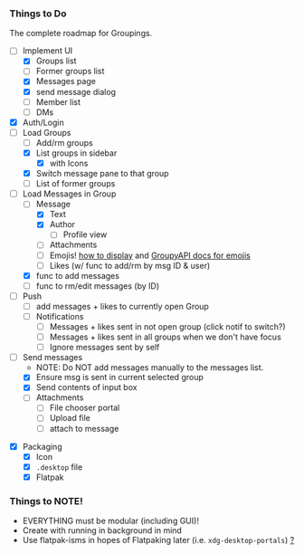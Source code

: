 ### Things to Do

The complete roadmap for Groupings.

- [ ] Implement UI
    - [x] Groups list
    - [ ] Former groups list
    - [x] Messages page
    - [x] send message dialog
    - [ ] Member list
    - [ ] DMs
- [x] Auth/Login
- [ ] Load Groups
    - [ ] Add/rm groups
    - [x] List groups in sidebar
        - [x] with Icons
    - [x] Switch message pane to that group
    - [ ] List of former groups
- [ ] Load Messages in Group
    - [ ] Message
        - [x] Text
        - [x] Author
            - [ ] Profile view
        - [ ] Attachments
        - [ ] Emojis! [how to display](https://github.com/GeopJr/Tuba/issues/622#issuecomment-1781663957) and [GroupyAPI docs for emojis](https://groupy.readthedocs.io/en/latest/pages/api.html?highlight=emoji#groupy.api.attachments.Emoji)
        - [ ] Likes (w/ func to add/rm by msg ID & user)
    - [x] func to add messages
    - [ ] func to rm/edit messages (by ID)
- [ ] Push
    - [ ] add messages + likes to currently open Group
    - [ ] Notifications
        - [ ] Messages + likes sent in not open group (click notif to switch?)
        - [ ] Messages + likes sent in all groups when we don't have focus
        - [ ] Ignore messages sent by self
- [ ] Send messages
    - NOTE: Do NOT add messages manually to the messages list.
    - [x] Ensure msg is sent in current selected group
    - [x] Send contents of input box
    - [ ] Attachments
        - [ ] File chooser portal
        - [ ] Upload file
        - [ ] attach to message
<!--- Just use unicode emojis.   - [ ] Sending Emojis? --->

- [x] Packaging
    - [x] Icon
    - [x] `.desktop` file
    - [x] Flatpak

### Things to NOTE!

- EVERYTHING must be modular (including GUI)!
- Create with running in background in mind
- Use flatpak-isms in hopes of Flatpaking later (i.e. `xdg-desktop-portals`) [?](https://pypi.org/project/desktop3/)
